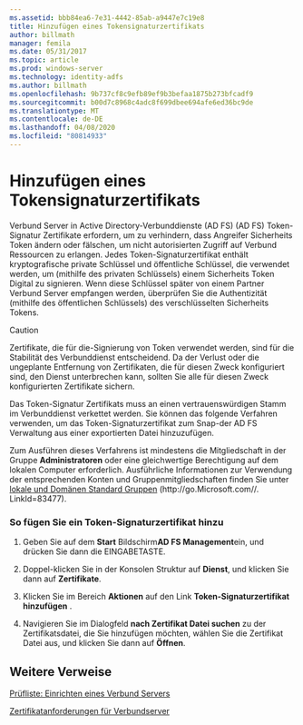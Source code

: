 ```yaml
---
ms.assetid: bbb84ea6-7e31-4442-85ab-a9447e7c19e8
title: Hinzufügen eines Tokensignaturzertifikats
author: billmath
manager: femila
ms.date: 05/31/2017
ms.topic: article
ms.prod: windows-server
ms.technology: identity-adfs
ms.author: billmath
ms.openlocfilehash: 9b737cf8c9efb89ef9b3befaa1875b273bfcadf9
ms.sourcegitcommit: b00d7c8968c4adc8f699dbee694afe6ed36bc9de
ms.translationtype: MT
ms.contentlocale: de-DE
ms.lasthandoff: 04/08/2020
ms.locfileid: "80814933"
---
```

# <a name="add-a-token-signing-certificate"></a>Hinzufügen eines Tokensignaturzertifikats


Verbund Server in Active Directory-Verbunddienste (AD FS) \(AD FS\) Token\-Signatur Zertifikate erfordern, um zu verhindern, dass Angreifer Sicherheits Token ändern oder fälschen, um nicht autorisierten Zugriff auf Verbund Ressourcen zu erlangen. Jedes Token\-Signaturzertifikat enthält kryptografische private Schlüssel und öffentliche Schlüssel, die verwendet werden, um \(mithilfe des privaten Schlüssels\) einem Sicherheits Token Digital zu signieren. Wenn diese Schlüssel später von einem Partner Verbund Server empfangen werden, überprüfen Sie die Authentizität \(mithilfe des öffentlichen Schlüssels\) des verschlüsselten Sicherheits Tokens.  
  
> [!CAUTION]  
> Zertifikate, die für die\-Signierung von Token verwendet werden, sind für die Stabilität des Verbunddienst entscheidend. Da der Verlust oder die ungeplante Entfernung von Zertifikaten, die für diesen Zweck konfiguriert sind, den Dienst unterbrechen kann, sollten Sie alle für diesen Zweck konfigurierten Zertifikate sichern.  
  
Das Token\-Signatur Zertifikats muss an einen vertrauenswürdigen Stamm im Verbunddienst verkettet werden. Sie können das folgende Verfahren verwenden, um das Token\-Signaturzertifikat zum Snap\-der AD FS Verwaltung aus einer exportierten Datei hinzuzufügen.  
  
Zum Ausführen dieses Verfahrens ist mindestens die Mitgliedschaft in der Gruppe **Administratoren** oder eine gleichwertige Berechtigung auf dem lokalen Computer erforderlich.  Ausführliche Informationen zur Verwendung der entsprechenden Konten und Gruppenmitgliedschaften finden Sie unter [lokale und Domänen Standard Gruppen](https://go.microsoft.com/fwlink/?LinkId=83477) \(http:\/\/go.Microsoft.com\/\/. LinkId\=83477\).   
  
### <a name="to-add-a-token-signing-certificate"></a>So fügen Sie ein Token\-Signaturzertifikat hinzu  
  
1.  Geben Sie auf dem **Start** Bildschirm**AD FS Management**ein, und drücken Sie dann die EINGABETASTE.  
  
2.  Doppel\-klicken Sie in der Konsolen Struktur auf **Dienst**, und klicken Sie dann auf **Zertifikate**.  
  
3.  Klicken Sie im Bereich **Aktionen** auf den Link **Token\-Signaturzertifikat hinzufügen** .  
  
4.  Navigieren Sie im Dialogfeld **nach Zertifikat Datei suchen** zu der Zertifikatsdatei, die Sie hinzufügen möchten, wählen Sie die Zertifikat Datei aus, und klicken Sie dann auf **Öffnen**.  
  
## <a name="additional-references"></a>Weitere Verweise  
[Prüfliste: Einrichten eines Verbund Servers](Checklist--Setting-Up-a-Federation-Server.md)  
  
[Zertifikatanforderungen für Verbundserver](https://technet.microsoft.com/library/dd807040.aspx)  
  

